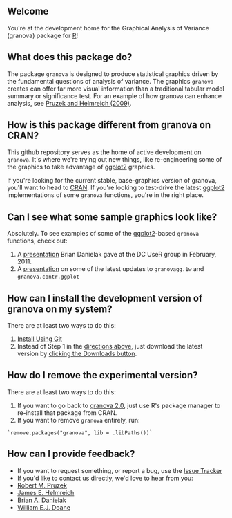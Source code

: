 ## Welcome
You're at the development home for the Graphical Analysis of Variance (granova) package for [R]!

## What does this package do?
The package `granova` is designed to produce statistical graphics driven by the fundamental questions of analysis of variance. The graphics `granova` creates can offer far more visual information than a traditional tabular model summary or significance test. For an example of how granova can enhance analysis, see [Pruzek and Helmreich (2009)].

## How is this package different from granova on CRAN?
This github repository serves as the home of active development on `granova`. It's where we're trying out new things, like re-engineering some of the graphics to take advantage of [ggplot2] graphics.

If you're looking for the current stable, base-graphics version of granova, you'll want to head to [CRAN][granovaClassic]. If you're looking to test-drive the latest [ggplot2][ggplot2] implementations of some `granova` functions, you're in the right place.

## Can I see what some sample graphics look like?
Absolutely. To see examples of some of the [ggplot2][ggplot2]-based `granova` functions, check out:

1.  A [presentation][Feb2011Presentation] Brian Danielak gave at the DC UseR group in February, 2011.
2.  A [presentation][2011July14Presentation] on some of the latest updates to `granovagg.1w` and `granova.contr.ggplot`

## How can I install the development version of granova on my system?
There are at least two ways to do this:

1.  [Install Using Git][gitGranovaInstall]
2.  Instead of Step 1 in the [directions above][gitGranovaInstall], just download the latest version by [clicking the Downloads button][gitDownload]. 

## How do I remove the experimental version?
There are at least two ways to do this:

1.   If you want to go back to [granova 2.0][granovaClassic], just use R's package manager to re-install that package from CRAN.
2.   If you want to remove `granova` entirely, run: 

    `remove.packages("granova", lib = .libPaths())`
    
## How can I provide feedback?
*  If you want to request something, or report a bug, use the [Issue Tracker][issueTracker]
*  If you'd like to contact us directly, we'd love to hear from you:
  *  [Robert M. Pruzek](mailto:rpruzek@uamail.albany.edu)
  *  [James E. Helmreich](mailto:James.Helmreich@marist.edu)
  *  [Brian A. Danielak](mailto:briandk@umd.edu)
  *  [William E.J. Doane](mailto:wil@drdoane.com)



[R]: http://www.r-project.org
[Pruzek and Helmreich (2009)]: http://www.amstat.org/publications/jse/v17n1/helmreich.html
[granovaClassic]: http://cran.r-project.org/web/packages/granova/index.html
[ggplot2]: http://cran.r-project.org/web/packages/ggplot2/index.html
[Feb2011Presentation]: http://www.google.com/url?q=http%3A%2F%2Fdl.dropbox.com%2Fu%2F382638%2FBrian-Danielak-granova.pdf&sa=D&sntz=1&usg=AFQjCNGAu0dsFF_GaDjVzLv52fqRScVDSA
[2011July14Presentation]:http://dl.dropbox.com/u/382638/DanielakGranovaRevision20110714.pdf
[gitGranovaInstall]: http://cl.ly/090m3t2g0a1c25111p2n
[gitDownload]: http://cl.ly/1x0y402p3e1p413Z172N
[issueTracker]: https://github.com/briandk/granova/issues